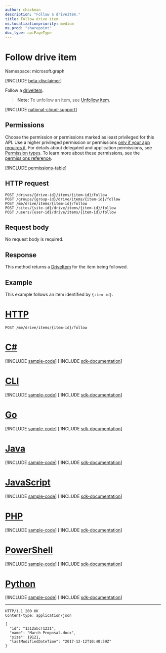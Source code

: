 ```yaml
---
author: chackman
description: "Follow a driveItem."
title: Follow drive item
ms.localizationpriority: medium
ms.prod: "sharepoint"
doc_type: apiPageType
---
```

# Follow drive item

Namespace: microsoft.graph

[!INCLUDE [beta-disclaimer](../../includes/beta-disclaimer.md)]

Follow a [driveItem](../resources/driveitem.md).

>**Note:** To unfollow an item, see [Unfollow item](driveitem-unfollow.md).

[!INCLUDE [national-cloud-support](../../includes/all-clouds.md)]

## Permissions

Choose the permission or permissions marked as least privileged for this API. Use a higher privileged permission or permissions [only if your app requires it](/graph/permissions-overview#best-practices-for-using-microsoft-graph-permissions). For details about delegated and application permissions, see [Permission types](/graph/permissions-overview#permission-types). To learn more about these permissions, see the [permissions reference](/graph/permissions-reference).

<!-- { "blockType": "permissions", "name": "driveitem_follow" } -->
[!INCLUDE [permissions-table](../includes/permissions/driveitem-follow-permissions.md)]

## HTTP request

<!-- { "blockType": "ignored" } -->

```http
POST /drives/{drive-id}/items/{item-id}/follow
POST /groups/{group-id}/drive/items/{item-id}/follow
POST /me/drive/items/{item-id}/follow
POST /sites/{site-id}/drive/items/{item-id}/follow
POST /users/{user-id}/drive/items/{item-id}/follow
```

## Request body

No request body is required.

## Response

This method returns a [DriveItem](../resources/driveitem.md) for the item being followed.

## Example

This example follows an item identified by `{item-id}`.


# [HTTP](#tab/http)
<!-- { "blockType": "request", "name": "follow-item", "scopes": "files.read", "target": "action" } -->

```http
POST /me/drive/items/{item-id}/follow
```

# [C#](#tab/csharp)
[!INCLUDE [sample-code](../includes/snippets/csharp/follow-item-csharp-snippets.md)]
[!INCLUDE [sdk-documentation](../includes/snippets/snippets-sdk-documentation-link.md)]

# [CLI](#tab/cli)
[!INCLUDE [sample-code](../includes/snippets/cli/follow-item-cli-snippets.md)]
[!INCLUDE [sdk-documentation](../includes/snippets/snippets-sdk-documentation-link.md)]

# [Go](#tab/go)
[!INCLUDE [sample-code](../includes/snippets/go/follow-item-go-snippets.md)]
[!INCLUDE [sdk-documentation](../includes/snippets/snippets-sdk-documentation-link.md)]

# [Java](#tab/java)
[!INCLUDE [sample-code](../includes/snippets/java/follow-item-java-snippets.md)]
[!INCLUDE [sdk-documentation](../includes/snippets/snippets-sdk-documentation-link.md)]

# [JavaScript](#tab/javascript)
[!INCLUDE [sample-code](../includes/snippets/javascript/follow-item-javascript-snippets.md)]
[!INCLUDE [sdk-documentation](../includes/snippets/snippets-sdk-documentation-link.md)]

# [PHP](#tab/php)
[!INCLUDE [sample-code](../includes/snippets/php/follow-item-php-snippets.md)]
[!INCLUDE [sdk-documentation](../includes/snippets/snippets-sdk-documentation-link.md)]

# [PowerShell](#tab/powershell)
[!INCLUDE [sample-code](../includes/snippets/powershell/follow-item-powershell-snippets.md)]
[!INCLUDE [sdk-documentation](../includes/snippets/snippets-sdk-documentation-link.md)]

# [Python](#tab/python)
[!INCLUDE [sample-code](../includes/snippets/python/follow-item-python-snippets.md)]
[!INCLUDE [sdk-documentation](../includes/snippets/snippets-sdk-documentation-link.md)]

---

<!--
{
  "type": "#page.annotation",
  "description": "Follow an item.",
  "keywords": "follow item",
  "section": "documentation",
  "tocPath": "Items/Follow",
  "suppressions": [
  ]
}
-->

<!-- { "blockType": "response", "@odata.type": "microsoft.graph.driveItem", "truncated": true } -->

```http
HTTP/1.1 200 OK
Content-type: application/json

{
  "id": "1312abc!1231",
  "name": "March Proposal.docx",
  "size": 19121,
  "lastModifiedDateTime": "2017-12-12T10:40:59Z"
}
```


